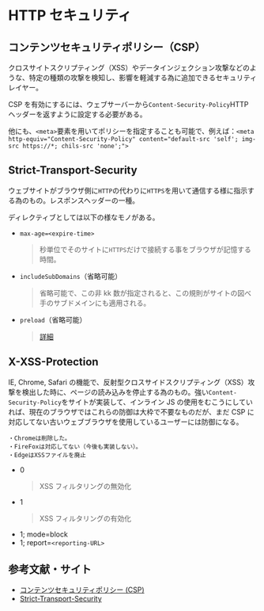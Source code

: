 # HTTP セキュリティ

## コンテンツセキュリティポリシー（CSP）

クロスサイトスクリプティング（XSS）やデータインジェクション攻撃などのような、特定の種類の攻撃を検知し、影響を軽減する為に追加できるセキュリティレイヤー。

CSP を有効にするには、ウェブサーバーから`Content-Security-Policy`HTTP ヘッダーを返すように設定する必要がある。

他にも、`<meta>`要素を用いてポリシーを指定することも可能で、例えば：`<meta http-equiv="Content-Security-Policy" content="default-src 'self'; img-src https://*; chils-src 'none';">`

## Strict-Transport-Security

ウェブサイトがブラウザ側に`HTTP`の代わりに`HTTPS`を用いて通信する様に指示する為のもの。レスポンスヘッダーの一種。

ディレクティブとしては以下の様なモノがある。

- `max-age=<expire-time>`
  > 秒単位でそのサイトに`HTTPS`だけで接続する事をブラウザが記憶する時間。
- `includeSubDomains`（省略可能）
  > 省略可能で、この非 kk 数が指定されると、この規則がサイトの図べ手のサブドメインにも適用される。
- `preload`（省略可能）
  > [詳細](https://hstspreload.org/)

## X-XSS-Protection

IE, Chrome, Safari の機能で、反射型クロスサイドスクリプティング（XSS）攻撃を検出した時に、ページの読み込みを停止する為のもの。強い`Content-Security-Policy`をサイトが実装して、インライン JS の使用をむこうにしていれば、現在のブラウザではこれらの防御は大枠で不要なものだが、まだ CSP に対応してない古いウェブブラウザを使用しているユーザーには防御になる。

```
・Chromeは削除した。
・FireFoxは対応してない（今後も実装しない）。
・EdgeはXSSファイルを廃止
```

- 0
  > XSS フィルタリングの無効化
- 1
  > XSS フィルタリングの有効化
- 1; mode=block
- 1; report=`<reporting-URL>`

## 参考文献・サイト

- [コンテンツセキュリティポリシー (CSP)](https://developer.mozilla.org/ja/docs/Web/HTTP/CSP)
- [Strict-Transport-Security](https://developer.mozilla.org/ja/docs/Web/HTTP/Headers/Strict-Transport-Security)
